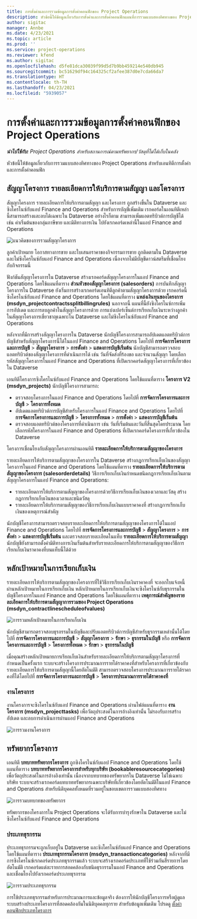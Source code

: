 ```yaml
---
title: การตั้งค่าและการรวมข้อมูลการตั้งค่าคอนฟิกของ Project Operations
description: หัวข้อนี้ให้ข้อมูลเกี่ยวกับการตั้งค่าและการตั้งค่าคอนฟิกแผนที่การรวมแบบสองทิศทางของ Project Operations
author: sigitac
manager: Annbe
ms.date: 4/23/2021
ms.topic: article
ms.prod: ''
ms.service: project-operations
ms.reviewer: kfend
ms.author: sigitac
ms.openlocfilehash: d5fe81dca30039f99d5d7b9bb459214e540db945
ms.sourcegitcommit: bc51629df94c164325cf2afee387d0e7cda66da7
ms.translationtype: HT
ms.contentlocale: th-TH
ms.lasthandoff: 04/23/2021
ms.locfileid: "5939057"
---
```

# <a name="project-operations-setup-and-configuration-data-integration"></a>การตั้งค่าและการรวมข้อมูลการตั้งค่าคอนฟิกของ Project Operations

_**นำไปใช้กับ:** Project Operations สำหรับสถานการณ์ตามทรัพยากร/วัสดุที่ไม่ได้เก็บในคลัง_

หัวข้อนี้ให้ข้อมูลเกี่ยวกับการรวมแบบสองทิศทางของ Project Operations สำหรับเอนทิตีการตั้งค่าและการตั้งค่าคอนฟิก

## <a name="project-contracts-contract-lines-and-projects"></a>สัญญาโครงการ รายละเอียดการให้บริการตามสัญญา และโครงการ

สัญญาโครงการ รายละเอียดการให้บริการตามสัญญา และโครงการ ถูกสร้างขึ้นใน Dataverse และซิงโครไนซ์กับแอป Finance and Operations สำหรับการบัญชีเพิ่มเติม เรกคอร์ดในเอนทิตีเหล่านี้สามารถสร้างและลบได้เฉพาะใน Dataverse อย่างไรก็ตาม สามารถเพิ่มแอตทริบิวต์การบัญชีได้ เช่น ค่าเริ่มต้นของกลุ่มภาษีขาย และมิติทางการเงิน ไปยังเรกคอร์ดเหล่านี้ในแอป Finance and Operations

  ![แนวคิดของการรวมสัญญาโครงการ](./media/1ProjectContract.jpg)

ลูกค้าเป้าหมาย โอกาสทางการขาย และใบเสนอราคาของกิจกรรมการขาย ถูกติดตามใน Dataverse และไม่ซิงโครไนซ์กับแอป Finance and Operations เนื่องจากไม่มีบัญชีดาวน์สตรีมที่เชื่อมโยงกับกิจกรรมนี้

ฟังก์ชันสัญญาโครงการใน Dataverse สร้างเรกคอร์ดสัญญาโครงการในแอป Finance and Operations โดยใช้แผนที่ตาราง **ส่วนหัวของสัญญาโครงการ (salesorders)** การบันทึกสัญญาโครงการใน Dataverse ยังเริ่มการสร้างเรกคอร์ดเอนทิตีลูกค้าตามสัญญาโครงการด้วย เรกคอร์ดนี้ซิงโครไนซ์กับแอป Finance and Operations โดยใช้แผนที่ตาราง **แหล่งเงินทุนของโครงการ (msdyn\_projectcontractssplitbillingrules)** นอกจากนี้ แผนที่นี้ยังซิงโครไนซ์การเพิ่ม การอัปเดต และการลบลูกค้าในสัญญาโครงการด้วย การแบ่งเปอร์เซ็นต์การเรียกเก็บเงินระหว่างลูกค้าในสัญญาโครงการเชี่ยวชาญเฉพาะใน Dataverse และไม่ซิงโครไนซ์กับแอป Finance and Operations

หลังจากที่มีการสร้างสัญญาโครงการใน Dataverse นักบัญชีโครงการสามารถอัปเดตแอตทริบิวต์การบัญชีสำหรับสัญญาโครงการนี้ได้ในแอป Finance and Operations โดยไปที่ **การจัดการโครงการและการบัญชี** > **สัญญาโครงการ** > **การตั้งค่า** > **แสดงการบัญชีเริ่มต้น** นักบัญชีสามารถตรวจสอบแอตทริบิวต์ของสัญญาโครงการที่ดำเนินการได้ เช่น วันที่จัดส่งที่ร้องขอ และจำนวนสัญญา โดยเลือกรหัสสัญญาโครงการในแอป Finance and Operations ที่เปิดเรกคอร์ดสัญญาโครงการที่เกี่ยวข้องใน Dataverse

เอนทิตีโครงการซิงโครไนซ์กับแอป Finance and Operations โดยใช้แผนที่ตาราง **โครงการ V2 (msdyn\_projects)** นักบัญชีโครงการสามารถ:

  - ตรวจสอบโครงการในแอป Finance and Operations โดยไปที่ **การจัดการโครงการและการบัญชี** > **โครงการทั้งหมด** 
  - อัปเดตแอตทริบิวต์การบัญชีสำหรับโครงการในแอป Finance and Operations โดยไปที่ **การจัดการโครงการและการบัญชี** > **โครงการทั้งหมด** > **การตั้งค่า** > **แสดงการบัญชีเริ่มต้น**  
  - ตรวจสอบแอตทริบิวต์ของโครงการที่ดำเนินการ เช่น วันที่เริ่มต้นและวันที่สิ้นสุดโดยประมาณ โดยเลือกรหัสโครงการในแอป Finance and Operations ที่เปิดเรกคอร์ดโครงการที่เกี่ยวข้องใน Dataverse

โครงการเชื่อมโยงกับสัญญาโครงการผ่านเอนทิตี **รายละเอียดการให้บริการตามสัญญาของโครงการ**

รายละเอียดการให้บริการตามสัญญาของโครงการใน Dataverse สร้างกฎการเรียกเก็บเงินของสัญญาโครงการในแอป Finance and Operations โดยใช้แผนที่ตาราง **รายละเอียดการให้บริการตามสัญญาของโครงการ (salesorderdetails)** วิธีการเรียกเก็บเงินกำหนดชนิดกฎการเรียกเก็บเงินตามสัญญาโครงการในแอป Finance and Operations:

  - รายละเอียดการให้บริการตามสัญญาของโครงการด้วยวิธีการเรียกเก็บเงินของเวลาและวัสดุ สร้างกฎการเรียกเก็บเงินของเวลาและชนิดวัสดุ
  - รายละเอียดการให้บริการตามสัญญาของวิธีการเรียกเก็บเงินแบบราคาคงที่ สร้างกฎการเรียกเก็บเงินของเหตุการณ์สําคัญ

นักบัญชีโครงการสามารถตรวจสอบรายละเอียดการให้บริการตามสัญญาของโครงการได้ในแอป Finance and Operations โดยไปที่ **การจัดการโครงการและการบัญชี** > **สัญญาโครงการ** > **การตั้งค่า** > **แสดงการบัญชีเริ่มต้น** และตรวจสอบรายละเอียดในแท็บ **รายละเอียดการให้บริการตามสัญญา** นักบัญชียังสามารถตั้งค่ามิติทางการเงินเริ่มต้นสำหรับรายละเอียดการให้บริการตามสัญญาของวิธีการเรียกเก็บเงินราคาคงที่บนแท็บนี้ได้ด้วย

## <a name="billing-milestones"></a>หลักเป้าหมายในการเรียกเก็บเงิน

รายละเอียดการให้บริการตามสัญญาของโครงการที่ใช้วิธีการเรียกเก็บเงินราคาคงที่ จะออกใบแจ้งหนี้ผ่านหลักเป้าหมายในการเรียกเก็บเงิน หลักเป้าหมายในการเรียกเก็บเงินจะซิงโครไนซ์กับธุรกรรมในบัญชีโครงการในแอป Finance and Operations โดยใช้แผนที่ตาราง **เหตุการณ์สำคัญของรายละเอียดการให้บริการตามสัญญาการรวมของ Project Operations (msdyn\_contractlinescheduleofvalues)**

  ![การรวมหลักเป้าหมายในการเรียกเก็บเงิน](./media/2Milestones.jpg)

นักบัญชีสามารถตรวจสอบธุรกรรมในบัญชีและปรับแอตทริบิวต์การบัญชีสำหรับธุรกรรมเหล่านั้นได้โดยไปที่ **การจัดการโครงการและการบัญชี** > **สัญญาโครงการ** > **รักษา** > **ธุรกรรมในบัญชี** หรือ **การจัดการโครงการและการบัญชี** > **โครงการทั้งหมด** > **รักษา** > **ธุรกรรมในบัญชี**

เมื่อคุณสร้างหลักเป้าหมายการเรียกเก็บเงินสำหรับรายละเอียดการให้บริการตามสัญญาโครงการที่กำหนดเป็นครั้งแรก ระบบจะสร้างโครงการประมาณการรายได้ราคาคงที่สำหรับโครงการที่เกี่ยวข้องกับรายละเอียดการให้บริการตามสัญญานี้โดยอัตโนมัติ สามารถตรวจสอบโครงการประมาณการรายได้ราคาคงที่ได้โดยไปที่ **การจัดการโครงการและการบัญชี** > **โครงการประมาณการรายได้ราคาคงที่**

### <a name="project-tasks"></a>งานโครงการ

งานโครงการจะซิงโครไนซ์กับแอป Finance and Operations ผ่านไฟล์แผนที่ตาราง **งานโครงการ (msdyn\_projecttasks)** เพื่อวัตถุประสงค์ในการอ้างอิงเท่านั้น ไม่รองรับการสร้าง อัปเดต และลบการดำเนินการผ่านแอป Finance and Operations

  ![การรวมงานโครงการ](./media/3Tasks.jpg)

## <a name="project-resources"></a>ทรัพยากรโครงการ

เอนทิตี **บทบาททรัพยากรโครงการ** ถูกซิงโครไนซ์กับแอป Finance and Operations โดยใช้แผนที่ตาราง **บทบาททรัพยากรโครงการสำหรับทุกบริษัท (bookableresourcecategories)** เพื่อวัตถุประสงค์ในการอ้างอิงเท่านั้น เนื่องจากบทบาทของทรัพยากรใน Dataverse ไม่ใช่เฉพาะบริษัท ระบบจะสร้างเรกคอร์ดบทบาททรัพยากรเฉพาะบริษัทที่เกี่ยวข้องโดยอัตโนมัติในแอป Finance and Operations สำหรับนิติบุคคลทั้งหมดที่รวมอยู่ในขอบเขตการรวมแบบสองทิศทาง

![การรวมบทบาทของทรัพยากร](./media/5Resources.jpg)

ทรัพยากรของโครงการใน Project Operations จะได้รับการบำรุงรักษาใน Dataverse และไม่ซิงโครไนซ์กับแอป Finance and Operations

### <a name="transaction-categories"></a>ประเภทธุรกรรม

ประเภทธุรกรรมจะถูกเก็บอยู่ใน Dataverse และซิงโครไนซ์กับแอป Finance and Operations โดยใช้แผนที่ตาราง **ประเภทธุรกรรมโครงการ (msdyn\_transactioncategories)** หลังจากที่มีการซิงโครไนซ์เรกคอร์ดประเภทธุรกรรมแล้ว ระบบจะสร้างเรกคอร์ดประเภทที่ใช้ร่วมกันสี่รายการโดยอัตโนมัติ เรกคอร์ดแต่ละรายการสอดคล้องกับชนิดธุรกรรมในแอป Finance and Operations และเชื่อมโยงไปยังเรกคอร์ดประเภทธุรกรรม

![การรวมประเภทธุรกรรม](./media/4TransactionCategories.jpg)

การใช้ประเภทธุรกรรมสำหรับการประมาณการและข้อมูลจริง ต้องการให้นักบัญชีโครงการหรือผู้ดูแลระบบสร้างประเภทโครงการที่สอดคล้องกันในนิติบุคคลทุกราย สำหรับข้อมูลเพิ่มเติม โปรดดู [ตั้งค่าคอนฟิกประเภทโครงการ](../project-accounting/configure-project-categories.md)
